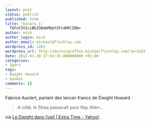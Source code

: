 ```yaml
---
layout: post
status: publish
published: true
title: !binary |-
  TGFuY2V1ciBkZSBmbMOpY2hldHRlID8=
author: mick
author_login: mick
author_email: mickael@flochlay.com
wordpress_id: 1263
wordpress_url: http://morningcoffee.mickaelflochlay.com/?p=1263
date: 2012-01-30 17:54:35.000000000 +01:00
categories:
- Sport
tags:
- Dwight Howard
- basket
comments: []
---
```

Fabrice Auclert, parlant des lancer-francs de Dwight Howard :
<blockquote>A côté, le Shaq passerait pour Ray Allen…</blockquote>
via <a href="http://fr.sports.yahoo.com/blogs/extra-time/dwight-l-oeil-100722749.html">Le Dwight dans l’oeil | Extra Time - Yahoo!</a>.
